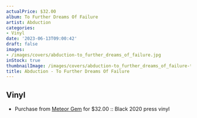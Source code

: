 ```yaml
---
actualPrice: $32.00
album: To Further Dreams Of Failure
artist: Abduction
categories:
- Vinyl
date: '2023-06-13T09:00:42'
draft: false
images:
- /images/covers/abduction-to_further_dreams_of_failure.jpg
inStock: true
thumbnailImage: /images/covers/abduction-to_further_dreams_of_failure-thumb.jpg
title: Abduction - To Further Dreams Of Failure
---
```


## Vinyl
* Purchase from [Meteor Gem](https://meteor-gem.com/products/abduction-to-further-dreams-of-failure) for $32.00 :: Black 2020 press vinyl
